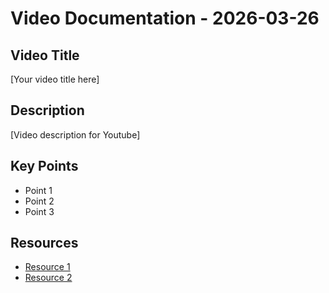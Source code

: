 # Video Documentation - 2026-03-26

## Video Title
[Your video title here]

## Description
[Video description for Youtube]

## Key Points
- Point 1
- Point 2
- Point 3

## Resources
- [Resource 1]()
- [Resource 2]()
